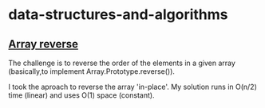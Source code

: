 # data-structures-and-algorithms

## [Array reverse](challenges/arrayReverse/array-reverse.js)

The challenge is to reverse the order of the elements in a given array (basically,to implement Array.Prototype.reverse()).

I took the aproach to reverse the array 'in-place'. My solution runs in O(n/2) time (linear) and uses O(1) space (constant).
